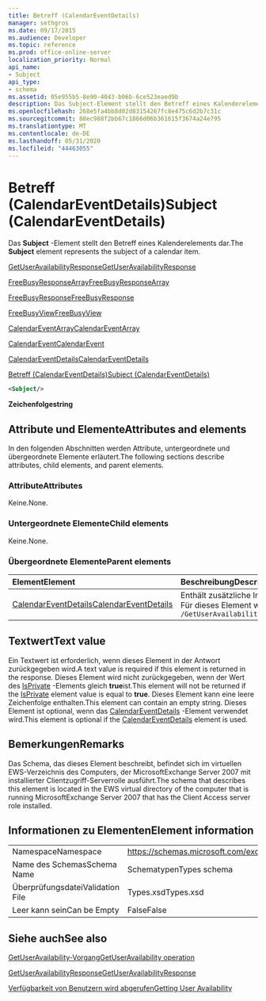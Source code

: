 ```yaml
---
title: Betreff (CalendarEventDetails)
manager: sethgros
ms.date: 09/17/2015
ms.audience: Developer
ms.topic: reference
ms.prod: office-online-server
localization_priority: Normal
api_name:
- Subject
api_type:
- schema
ms.assetid: 05e955b5-8e90-4043-b06b-6ce523eaed9b
description: Das Subject-Element stellt den Betreff eines Kalenderelements dar.
ms.openlocfilehash: 268e5fa4bb8d02d83154267fc8e475c6d2b7c31c
ms.sourcegitcommit: 88ec988f2bb67c1866d06b361615f3674a24e795
ms.translationtype: MT
ms.contentlocale: de-DE
ms.lasthandoff: 05/31/2020
ms.locfileid: "44463055"
---
```

# <a name="subject-calendareventdetails"></a><span data-ttu-id="13ddd-103">Betreff (CalendarEventDetails)</span><span class="sxs-lookup"><span data-stu-id="13ddd-103">Subject (CalendarEventDetails)</span></span>

<span data-ttu-id="13ddd-104">Das **Subject** -Element stellt den Betreff eines Kalenderelements dar.</span><span class="sxs-lookup"><span data-stu-id="13ddd-104">The **Subject** element represents the subject of a calendar item.</span></span> 
  
[<span data-ttu-id="13ddd-105">GetUserAvailabilityResponse</span><span class="sxs-lookup"><span data-stu-id="13ddd-105">GetUserAvailabilityResponse</span></span>](getuseravailabilityresponse.md)
  
[<span data-ttu-id="13ddd-106">FreeBusyResponseArray</span><span class="sxs-lookup"><span data-stu-id="13ddd-106">FreeBusyResponseArray</span></span>](freebusyresponsearray.md)
  
[<span data-ttu-id="13ddd-107">FreeBusyResponse</span><span class="sxs-lookup"><span data-stu-id="13ddd-107">FreeBusyResponse</span></span>](freebusyresponse.md)
  
[<span data-ttu-id="13ddd-108">FreeBusyView</span><span class="sxs-lookup"><span data-stu-id="13ddd-108">FreeBusyView</span></span>](freebusyview.md)
  
[<span data-ttu-id="13ddd-109">CalendarEventArray</span><span class="sxs-lookup"><span data-stu-id="13ddd-109">CalendarEventArray</span></span>](calendareventarray.md)
  
[<span data-ttu-id="13ddd-110">CalendarEvent</span><span class="sxs-lookup"><span data-stu-id="13ddd-110">CalendarEvent</span></span>](calendarevent.md)
  
[<span data-ttu-id="13ddd-111">CalendarEventDetails</span><span class="sxs-lookup"><span data-stu-id="13ddd-111">CalendarEventDetails</span></span>](calendareventdetails.md)
  
[<span data-ttu-id="13ddd-112">Betreff (CalendarEventDetails)</span><span class="sxs-lookup"><span data-stu-id="13ddd-112">Subject (CalendarEventDetails)</span></span>](subject-calendareventdetails.md)
  
```xml
<Subject/>
```

 <span data-ttu-id="13ddd-113">**Zeichenfolge**</span><span class="sxs-lookup"><span data-stu-id="13ddd-113">**string**</span></span>
## <a name="attributes-and-elements"></a><span data-ttu-id="13ddd-114">Attribute und Elemente</span><span class="sxs-lookup"><span data-stu-id="13ddd-114">Attributes and elements</span></span>

<span data-ttu-id="13ddd-115">In den folgenden Abschnitten werden Attribute, untergeordnete und übergeordnete Elemente erläutert.</span><span class="sxs-lookup"><span data-stu-id="13ddd-115">The following sections describe attributes, child elements, and parent elements.</span></span>
  
### <a name="attributes"></a><span data-ttu-id="13ddd-116">Attribute</span><span class="sxs-lookup"><span data-stu-id="13ddd-116">Attributes</span></span>

<span data-ttu-id="13ddd-117">Keine.</span><span class="sxs-lookup"><span data-stu-id="13ddd-117">None.</span></span>
  
### <a name="child-elements"></a><span data-ttu-id="13ddd-118">Untergeordnete Elemente</span><span class="sxs-lookup"><span data-stu-id="13ddd-118">Child elements</span></span>

<span data-ttu-id="13ddd-119">Keine.</span><span class="sxs-lookup"><span data-stu-id="13ddd-119">None.</span></span>
  
### <a name="parent-elements"></a><span data-ttu-id="13ddd-120">Übergeordnete Elemente</span><span class="sxs-lookup"><span data-stu-id="13ddd-120">Parent elements</span></span>

|<span data-ttu-id="13ddd-121">**Element**</span><span class="sxs-lookup"><span data-stu-id="13ddd-121">**Element**</span></span>|<span data-ttu-id="13ddd-122">**Beschreibung**</span><span class="sxs-lookup"><span data-stu-id="13ddd-122">**Description**</span></span>|
|:-----|:-----|
|[<span data-ttu-id="13ddd-123">CalendarEventDetails</span><span class="sxs-lookup"><span data-stu-id="13ddd-123">CalendarEventDetails</span></span>](calendareventdetails.md) <br/> |<span data-ttu-id="13ddd-124">Enthält zusätzliche Informationen für ein Calendar-Ereignis.</span><span class="sxs-lookup"><span data-stu-id="13ddd-124">Provides additional information for a calendar event.</span></span>  <br/> <span data-ttu-id="13ddd-125">Für dieses Element wird folgender XPath-Ausdruck verwendet: </span><span class="sxs-lookup"><span data-stu-id="13ddd-125">The following is the XPath expression to this element:</span></span>  <br/>  `/GetUserAvailabilityResponse/FreeBusyResponseArray/FreeBusyResponse/FreeBusyView/CalendarEventArray/CalendarEvent[i]/CalendarEventDetails` <br/> |
   
## <a name="text-value"></a><span data-ttu-id="13ddd-126">Textwert</span><span class="sxs-lookup"><span data-stu-id="13ddd-126">Text value</span></span>

<span data-ttu-id="13ddd-127">Ein Textwert ist erforderlich, wenn dieses Element in der Antwort zurückgegeben wird.</span><span class="sxs-lookup"><span data-stu-id="13ddd-127">A text value is required if this element is returned in the response.</span></span> <span data-ttu-id="13ddd-128">Dieses Element wird nicht zurückgegeben, wenn der Wert des [IsPrivate](isprivate.md) -Elements gleich **true**ist.</span><span class="sxs-lookup"><span data-stu-id="13ddd-128">This element will not be returned if the [IsPrivate](isprivate.md) element value is equal to **true**.</span></span> <span data-ttu-id="13ddd-129">Dieses Element kann eine leere Zeichenfolge enthalten.</span><span class="sxs-lookup"><span data-stu-id="13ddd-129">This element can contain an empty string.</span></span> <span data-ttu-id="13ddd-130">Dieses Element ist optional, wenn das [CalendarEventDetails](calendareventdetails.md) -Element verwendet wird.</span><span class="sxs-lookup"><span data-stu-id="13ddd-130">This element is optional if the [CalendarEventDetails](calendareventdetails.md) element is used.</span></span> 
  
## <a name="remarks"></a><span data-ttu-id="13ddd-131">Bemerkungen</span><span class="sxs-lookup"><span data-stu-id="13ddd-131">Remarks</span></span>

<span data-ttu-id="13ddd-132">Das Schema, das dieses Element beschreibt, befindet sich im virtuellen EWS-Verzeichnis des Computers, der MicrosoftExchange Server 2007 mit installierter Clientzugriff-Serverrolle ausführt.</span><span class="sxs-lookup"><span data-stu-id="13ddd-132">The schema that describes this element is located in the EWS virtual directory of the computer that is running MicrosoftExchange Server 2007 that has the Client Access server role installed.</span></span>
  
## <a name="element-information"></a><span data-ttu-id="13ddd-133">Informationen zu Elementen</span><span class="sxs-lookup"><span data-stu-id="13ddd-133">Element information</span></span>

|||
|:-----|:-----|
|<span data-ttu-id="13ddd-134">Namespace</span><span class="sxs-lookup"><span data-stu-id="13ddd-134">Namespace</span></span>  <br/> |https://schemas.microsoft.com/exchange/services/2006/types  <br/> |
|<span data-ttu-id="13ddd-135">Name des Schemas</span><span class="sxs-lookup"><span data-stu-id="13ddd-135">Schema Name</span></span>  <br/> |<span data-ttu-id="13ddd-136">Schematypen</span><span class="sxs-lookup"><span data-stu-id="13ddd-136">Types schema</span></span>  <br/> |
|<span data-ttu-id="13ddd-137">Überprüfungsdatei</span><span class="sxs-lookup"><span data-stu-id="13ddd-137">Validation File</span></span>  <br/> |<span data-ttu-id="13ddd-138">Types.xsd</span><span class="sxs-lookup"><span data-stu-id="13ddd-138">Types.xsd</span></span>  <br/> |
|<span data-ttu-id="13ddd-139">Leer kann sein</span><span class="sxs-lookup"><span data-stu-id="13ddd-139">Can be Empty</span></span>  <br/> |<span data-ttu-id="13ddd-140">False</span><span class="sxs-lookup"><span data-stu-id="13ddd-140">False</span></span>  <br/> |
   
## <a name="see-also"></a><span data-ttu-id="13ddd-141">Siehe auch</span><span class="sxs-lookup"><span data-stu-id="13ddd-141">See also</span></span>



[<span data-ttu-id="13ddd-142">GetUserAvailability-Vorgang</span><span class="sxs-lookup"><span data-stu-id="13ddd-142">GetUserAvailability operation</span></span>](getuseravailability-operation.md)
  
[<span data-ttu-id="13ddd-143">GetUserAvailabilityResponse</span><span class="sxs-lookup"><span data-stu-id="13ddd-143">GetUserAvailabilityResponse</span></span>](getuseravailabilityresponse.md)


[<span data-ttu-id="13ddd-144">Verfügbarkeit von Benutzern wird abgerufen</span><span class="sxs-lookup"><span data-stu-id="13ddd-144">Getting User Availability</span></span>](https://msdn.microsoft.com/library/d4133fcb-9b0f-4e6b-aadf-a389da83516a%28Office.15%29.aspx)

